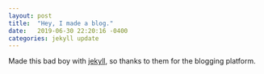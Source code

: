 ```yaml
---
layout: post
title:  "Hey, I made a blog."
date:   2019-06-30 22:20:16 -0400
categories: jekyll update
---
```

Made this bad boy with [jekyll](https://jekyllrb.com/), so thanks to them for the blogging platform.
